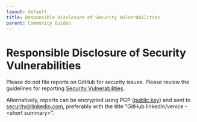 ```yaml
---
layout: default
title: Responsible Disclosure of Security Vulnerabilities
parent: Community Guides
---
```


# Responsible Disclosure of Security Vulnerabilities

Please do not file reports on GitHub for security issues.  Please
review the guidelines for reporting [Security Vulnerabilities](https://www.linkedin.com/help/linkedin/answer/62924/security-vulnerabilities?lang=en).

Alternatively, reports can be encrypted using PGP ([public key](https://www.linkedin.com/help/linkedin/answer/79676))
and sent to security@linkedin.com, preferably with the title "GitHub
linkedin/venice - &lt;short summary&gt;".
